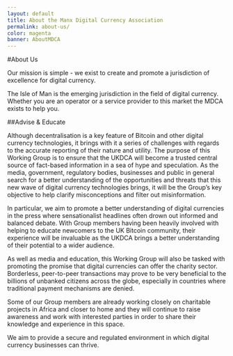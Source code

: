 ```yaml
---
layout: default
title: About the Manx Digital Currency Association
permalink: about-us/
color: magenta
banner: AboutMDCA
---
```


#About Us

Our mission is simple - we exist to create and promote a jurisdiction of excellence for digital currency.

The Isle of Man is the emerging jurisdiction in the field of digital currency. Whether you are an operator or a service provider to this market the MDCA exists to help you.

##Advise & Educate

Although decentralisation is a key feature of Bitcoin and other digital currency technologies, it brings with it a series of challenges with regards to the accurate reporting of their nature and utility.
The purpose of this Working Group is to ensure that the UKDCA will become a trusted central source of fact-based information in a sea of hype and speculation. As the media, government, regulatory bodies, businesses and public in general search for a better understanding of the opportunities and threats that this new wave of digital currency technologies brings, it will be the Group’s key objective to help clarify misconceptions and filter out misinformation.

In particular, we aim to promote a better understanding of digital currencies in the press where sensationalist headlines often drown out informed and balanced debate.
With Group members having been heavily involved with helping to educate newcomers to the UK Bitcoin community, their experience will be invaluable as the UKDCA brings a better understanding of their potential to a wider audience.

As well as media and education, this Working Group will also be tasked with promoting the promise that digital currencies can offer the charity sector. Borderless, peer-to-peer transactions may prove to be very beneficial to the billions of unbanked citizens across the globe, especially in countries where traditional payment mechanisms are denied.

Some of our Group members are already working closely on charitable projects in Africa and closer to home and they will continue to raise awareness and work with interested parties in order to share their knowledge and experience in this space.

We aim to provide a secure and regulated environment in which digital currency businesses can thrive.